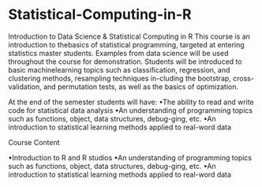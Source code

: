 # Statistical-Computing-in-R
Introduction to Data Science &amp; Statistical Computing in R
This course is an introduction to thebasics of statistical programming, targeted at entering statistics master students. Examples from data science will be used throughout the course for demonstration. 
Students  will  be  introduced  to  basic  machinelearning topics such as classification, regression, and clustering methods, resampling techniques in-cluding the bootstrap, cross-validation, and permutation tests, as well as the basics of optimization.

At the end of the semester students will have:
•The ability to read and write code for statistical data analysis
•An understanding of programming topics such as functions, object, data structures, debug-ging, etc.
•An introduction to statistical learning methods applied to real-word data

Course Content

•Introduction to R and R studios
•An understanding of programming topics such as functions, object, data structures, debug-ging, etc.
•An introduction to statistical learning methods applied to real-word data
